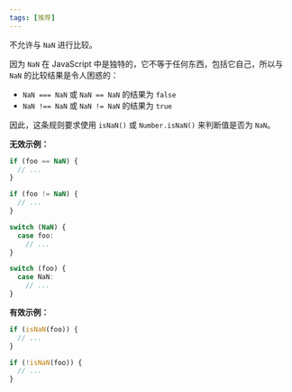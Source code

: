 ```yaml
---
tags: [推荐]
---
```


不允许与 `NaN` 进行比较。

因为 `NaN` 在 JavaScript 中是独特的，它不等于任何东西，包括它自己，所以与 `NaN` 的比较结果是令人困惑的：

- `NaN === NaN` 或 `NaN == NaN` 的结果为 `false`
- `NaN !== NaN` 或 `NaN != NaN` 的结果为 `true`

因此，这条规则要求使用 `isNaN()` 或 `Number.isNaN()` 来判断值是否为 `NaN`。

**无效示例：**

```typescript
if (foo == NaN) {
  // ...
}

if (foo != NaN) {
  // ...
}

switch (NaN) {
  case foo:
    // ...
}

switch (foo) {
  case NaN:
    // ...
}
```

**有效示例：**

```typescript
if (isNaN(foo)) {
  // ...
}

if (!isNaN(foo)) {
  // ...
}
```